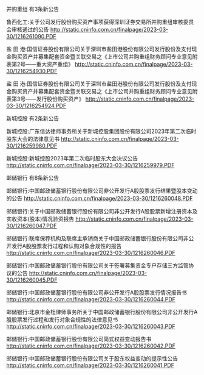 并购重组 有3条新公告 

鲁西化工:关于公司发行股份购买资产事项获得深圳证券交易所并购重组审核委员会审核通过的公告 http://static.cninfo.com.cn/finalpage/2023-03-30/1216261090.PDF 

盐 田 港:国信证券股份有限公司关于深圳市盐田港股份有限公司发行股份及支付现金购买资产并募集配套资金暨关联交易之《上市公司并购重组财务顾问专业意见附表第2号——重大资产重组》 http://static.cninfo.com.cn/finalpage/2023-03-30/1216254930.PDF 

盐 田 港:国信证券股份有限公司关于深圳市盐田港股份有限公司发行股份及支付现金购买资产并募集配套资金暨关联交易之《上市公司并购重组财务顾问专业意见附表第3号——发行股份购买资产》 http://static.cninfo.com.cn/finalpage/2023-03-30/1216254924.PDF 

新城控股 有2条新公告 

新城控股:广东信达律师事务所关于新城控股集团股份有限公司2023年第二次临时股东大会的法律意见书 http://static.cninfo.com.cn/finalpage/2023-03-30/1216259980.PDF 

新城控股:新城控股2023年第二次临时股东大会决议公告 http://static.cninfo.com.cn/finalpage/2023-03-30/1216259979.PDF 

邮储银行 有8条新公告 

邮储银行:中国邮政储蓄银行股份有限公司非公开发行A股股票发行结果暨股本变动的公告 http://static.cninfo.com.cn/finalpage/2023-03-30/1216260048.PDF 

邮储银行:关于中国邮政储蓄银行股份有限公司非公开发行A股股票新增注册资本及实收资本(股本)情况验资报告 http://static.cninfo.com.cn/finalpage/2023-03-30/1216260047.PDF 

邮储银行:联席保荐机构及联席主承销商关于中国邮政储蓄银行股份有限公司非公开发行A股股票发行过程和认购对象合规性的报告 http://static.cninfo.com.cn/finalpage/2023-03-30/1216260046.PDF 

邮储银行:中国邮政储蓄银行股份有限公司关于签署募集资金专户存储三方监管协议的公告 http://static.cninfo.com.cn/finalpage/2023-03-30/1216260045.PDF 

邮储银行:中国邮政储蓄银行股份有限公司非公开发行A股股票发行情况报告书 http://static.cninfo.com.cn/finalpage/2023-03-30/1216260044.PDF 

邮储银行:北京市金杜律师事务所关于中国邮政储蓄银行股份有限公司非公开发行A股股票发行过程和发行对象合规性的法律意见书 http://static.cninfo.com.cn/finalpage/2023-03-30/1216260043.PDF 

邮储银行:中国邮政储蓄银行股份有限公司简式权益变动报告书 http://static.cninfo.com.cn/finalpage/2023-03-30/1216260042.PDF 

邮储银行:中国邮政储蓄银行股份有限公司关于股东权益变动的提示性公告 http://static.cninfo.com.cn/finalpage/2023-03-30/1216260041.PDF 

